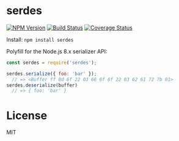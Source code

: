 serdes
==============

[![NPM Version](https://img.shields.io/npm/v/serdes.svg?style=flat)](https://npmjs.org/package/serdes)
[![Build Status](https://travis-ci.org/addaleax/serdes.svg?style=flat&branch=master)](https://travis-ci.org/addaleax/serdes?branch=master)
[![Coverage Status](https://coveralls.io/repos/addaleax/serdes/badge.svg?branch=master)](https://coveralls.io/r/addaleax/serdes?branch=master)

Install:
`npm install serdes`

Polyfill for the Node.js 8.x serializer API:

```js
const serdes = require('serdes');

serdes.serialize({ foo: 'bar' });
  // => <Buffer ff 0d 6f 22 03 66 6f 6f 22 03 62 61 72 7b 01>
serdes.deserialize(buffer)
  // => { foo: 'bar' }
```

License
=======

MIT
